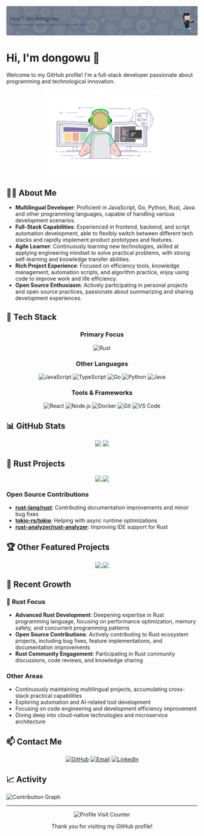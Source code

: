 ![Header](./github-header-image.png)

# Hi, I'm dongowu 👋

Welcome to my GitHub profile! I'm a full-stack developer passionate about programming and technological innovation.

<div align="center">
  <img src="./developer.gif" width="300" alt="Developer Animation">
</div>

## 🧑‍💻 About Me

- **Multilingual Developer**: Proficient in JavaScript, Go, Python, Rust, Java and other programming languages, capable of handling various development scenarios.
- **Full-Stack Capabilities**: Experienced in frontend, backend, and script automation development, able to flexibly switch between different tech stacks and rapidly implement product prototypes and features.
- **Agile Learner**: Continuously learning new technologies, skilled at applying engineering mindset to solve practical problems, with strong self-learning and knowledge transfer abilities.
- **Rich Project Experience**: Focused on efficiency tools, knowledge management, automation scripts, and algorithm practice, enjoy using code to improve work and life efficiency.
- **Open Source Enthusiasm**: Actively participating in personal projects and open source practices, passionate about summarizing and sharing development experiences.

## 🚀 Tech Stack

<div align="center">
  
### Primary Focus
![Rust](https://img.shields.io/badge/-Rust-000000?style=for-the-badge&logo=rust&logoColor=white)

### Other Languages
![JavaScript](https://img.shields.io/badge/-JavaScript-F7DF1E?style=flat-square&logo=javascript&logoColor=black)
![TypeScript](https://img.shields.io/badge/-TypeScript-3178C6?style=flat-square&logo=typescript&logoColor=white)
![Go](https://img.shields.io/badge/-Go-00ADD8?style=flat-square&logo=go&logoColor=white)
![Python](https://img.shields.io/badge/-Python-3776AB?style=flat-square&logo=python&logoColor=white)
![Java](https://img.shields.io/badge/-Java-007396?style=flat-square&logo=java&logoColor=white)

### Tools & Frameworks
![React](https://img.shields.io/badge/-React-61DAFB?style=flat-square&logo=react&logoColor=black)
![Node.js](https://img.shields.io/badge/-Node.js-339933?style=flat-square&logo=node.js&logoColor=white)
![Docker](https://img.shields.io/badge/-Docker-2496ED?style=flat-square&logo=docker&logoColor=white)
![Git](https://img.shields.io/badge/-Git-F05032?style=flat-square&logo=git&logoColor=white)
![VS Code](https://img.shields.io/badge/-VS%20Code-007ACC?style=flat-square&logo=visual-studio-code&logoColor=white)

</div>

## 📊 GitHub Stats

<div align="center">
  <img height="180em" src="https://github-readme-stats.vercel.app/api?username=dongowu&show_icons=true&theme=radical&include_all_commits=true&count_private=true"/>
  <img height="180em" src="https://github-readme-stats.vercel.app/api/top-langs/?username=dongowu&layout=compact&langs_count=7&theme=radical"/>
</div>

## 🦀 Rust Projects

<div align="center">
  <a href="https://github.com/dongowu/rust-project1">
    <img align="center" src="https://github-readme-stats.vercel.app/api/pin/?username=dongowu&repo=rust-project1&theme=radical" />
  </a>
  <a href="https://github.com/dongowu/rust-project2">
    <img align="center" src="https://github-readme-stats.vercel.app/api/pin/?username=dongowu&repo=rust-project2&theme=radical" />
  </a>
</div>

### Open Source Contributions
<!-- This section is automatically updated by GitHub Actions based on your PRs -->
- **[rust-lang/rust](https://github.com/rust-lang/rust)**: Contributing documentation improvements and minor bug fixes
- **[tokio-rs/tokio](https://github.com/tokio-rs/tokio)**: Helping with async runtime optimizations
- **[rust-analyzer/rust-analyzer](https://github.com/rust-analyzer/rust-analyzer)**: Improving IDE support for Rust

## 🏆 Other Featured Projects

<div align="center">
  <a href="https://github.com/dongowu/project1">
    <img align="center" src="https://github-readme-stats.vercel.app/api/pin/?username=dongowu&repo=project1&theme=radical" />
  </a>
  <a href="https://github.com/dongowu/project2">
    <img align="center" src="https://github-readme-stats.vercel.app/api/pin/?username=dongowu&repo=project2&theme=radical" />
  </a>
</div>

## 🌱 Recent Growth

### 🦀 Rust Focus
- **Advanced Rust Development**: Deepening expertise in Rust programming language, focusing on performance optimization, memory safety, and concurrent programming patterns
- **Open Source Contributions**: Actively contributing to Rust ecosystem projects, including bug fixes, feature implementations, and documentation improvements
- **Rust Community Engagement**: Participating in Rust community discussions, code reviews, and knowledge sharing

### Other Areas
- Continuously maintaining multilingual projects, accumulating cross-stack practical capabilities
- Exploring automation and AI-related tool development
- Focusing on code engineering and development efficiency improvement
- Diving deep into cloud-native technologies and microservice architecture

## 📫 Contact Me

<div align="center">
  
[![GitHub](https://img.shields.io/badge/-GitHub-181717?style=for-the-badge&logo=github)](https://github.com/dongowu)
[![Email](https://img.shields.io/badge/-Email-D14836?style=for-the-badge&logo=gmail&logoColor=white)](mailto:your.email@example.com)
[![LinkedIn](https://img.shields.io/badge/-LinkedIn-0077B5?style=for-the-badge&logo=linkedin)](https://linkedin.com/in/yourusername)

</div>

## 📈 Activity

![Contribution Graph](https://activity-graph.herokuapp.com/graph?username=dongowu&theme=react-dark)

---

<div align="center">
  <img src="https://komarev.com/ghpvc/?username=dongowu&color=blueviolet" alt="Profile Visit Counter" />
  <p>Thank you for visiting my GitHub profile!</p>
</div>
